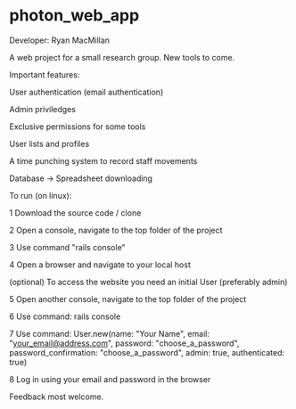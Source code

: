# photon_web_app
Developer: Ryan MacMillan

A web project for a small research group. New tools to come. 

Important features:

User authentication (email authentication)

Admin priviledges

Exclusive permissions for some tools

User lists and profiles

A time punching system to record staff movements

Database -> Spreadsheet downloading

To run (on linux):

1 Download the source code / clone

2 Open a console, navigate to the top folder of the project

3 Use command "rails console"

4 Open a browser and navigate to your local host

(optional) To access the website you need an initial User (preferably admin)

5 Open another console, navigate to the top folder of the project

6 Use command: rails console

7 Use command: User.new(name: "Your Name", email: "your_email@address.com", password: "choose_a_password", password_confirmation:                                     "choose_a_password", admin: true, authenticated: true)
                
8 Log in using your email and password in the browser

Feedback most welcome.              
